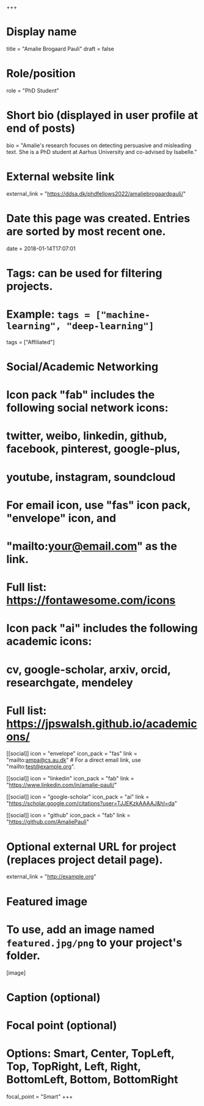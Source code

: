 +++
# Display name
title = "Amalie Brogaard Pauli"
draft = false

# Role/position
role = "PhD Student"

# Short bio (displayed in user profile at end of posts)
bio = "Amalie's research focuses on detecting persuasive and misleading text. She is a PhD student at Aarhus University and co-advised by Isabelle."

# External website link
external_link = "https://ddsa.dk/phdfellows2022/amaliebrogaardpauli/"

# Date this page was created. Entries are sorted by most recent one.
date = 2018-01-14T17:07:01

# Tags: can be used for filtering projects.
# Example: `tags = ["machine-learning", "deep-learning"]`
tags = ["Affiliated"]

# Social/Academic Networking
#
# Icon pack "fab" includes the following social network icons:
#
#   twitter, weibo, linkedin, github, facebook, pinterest, google-plus,
#   youtube, instagram, soundcloud
#
#   For email icon, use "fas" icon pack, "envelope" icon, and
#   "mailto:your@email.com" as the link.
#
#   Full list: https://fontawesome.com/icons
#
# Icon pack "ai" includes the following academic icons:
#
#   cv, google-scholar, arxiv, orcid, researchgate, mendeley
#
#   Full list: https://jpswalsh.github.io/academicons/

[[social]]
icon = "envelope"
icon_pack = "fas"
link = "mailto:ampa@cs.au.dk"  # For a direct email link, use "mailto:test@example.org".

[[social]]
icon = "linkedin"
icon_pack = "fab"
link = "https://www.linkedin.com/in/amalie-pauli/"

[[social]]
icon = "google-scholar"
icon_pack = "ai"
link = "https://scholar.google.com/citations?user=TJJEKzkAAAAJ&hl=da"

[[social]]
icon = "github"
icon_pack = "fab"
link = "https://github.com/AmaliePauli"


# Optional external URL for project (replaces project detail page).
external_link = "http://example.org"

# Featured image
# To use, add an image named `featured.jpg/png` to your project's folder. 
[image]
  # Caption (optional)

  # Focal point (optional)
  # Options: Smart, Center, TopLeft, Top, TopRight, Left, Right, BottomLeft, Bottom, BottomRight
  focal_point = "Smart"
+++
